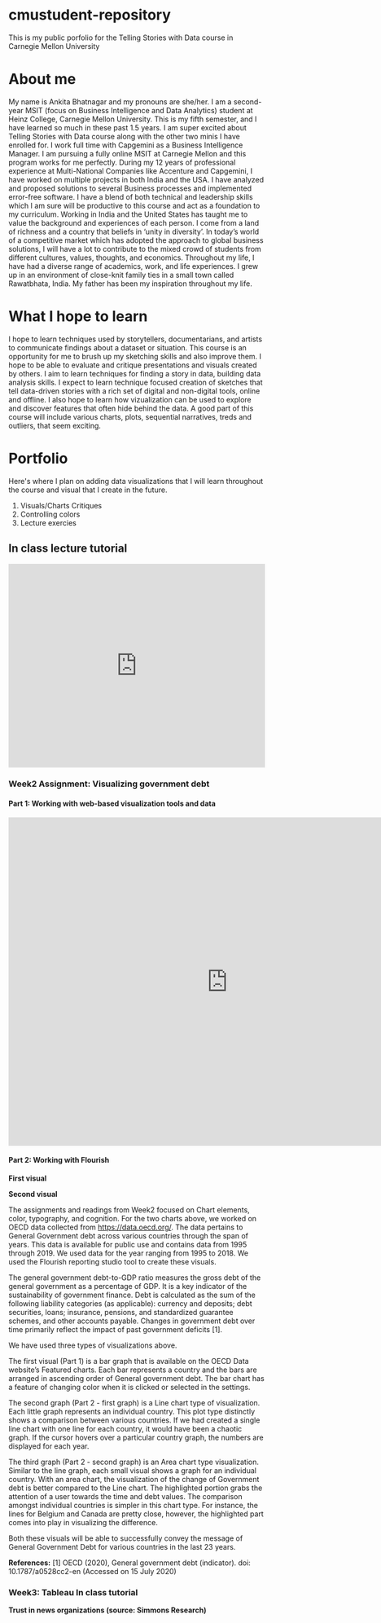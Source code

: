 # cmustudent-repository
This is my public porfolio for the Telling Stories with Data course in Carnegie Mellon University

# About me
My name is Ankita Bhatnagar and my pronouns are she/her. I am a second-year MSIT (focus on Business Intelligence and Data Analytics) student at Heinz College, Carnegie Mellon University. This is my fifth semester, and I have learned so much in these past 1.5 years. I am super excited about Telling Stories with Data course along with the other two minis I have enrolled for. I work full time with Capgemini as a Business Intelligence Manager. I am pursuing a fully online MSIT at Carnegie Mellon and this program works for me perfectly.
During my 12 years of professional experience at Multi-National Companies like Accenture and Capgemini, I have worked on multiple projects in both India and the USA. I have analyzed and proposed solutions to several Business processes and implemented error-free software. I have a blend of both technical and leadership skills which I am sure will be productive to this course and act as a foundation to my curriculum. Working in India and the United States has taught me to value the background and experiences of each person.
I come from a land of richness and a country that beliefs in ‘unity in diversity’. In today’s world of a competitive market which has adopted the approach to global business solutions, I will have a lot to contribute to the mixed crowd of students from different cultures, values, thoughts, and economics. Throughout my life, I have had a diverse range of academics, work, and life experiences. I grew up in an environment of close-knit family ties in a small town called Rawatbhata, India. My father has been my inspiration throughout my life.

# What I hope to learn
I hope to learn techniques used by storytellers, documentarians, and artists to communicate findings about a dataset or situation. This course is an opportunity for me to brush up my sketching skills and also improve them. I hope to be able to evaluate and critique presentations and visuals created by others. I aim to learn techniques for finding a story in data, building data analysis skills. I expect to learn technique focused creation of sketches that tell data-driven stories with a rich set of digital and non-digital tools, online and offline. I also hope to learn how vizualization can be used to explore and discover features that often hide behind the data. A good part of this course will include various charts, plots, sequential narratives, treds and outliers, that seem exciting. 

# Portfolio
Here's where I plan on adding data visualizations that I will learn throughout the course and visual that I create in the future.

1. Visuals/Charts Critiques
2. Controlling colors
3. Lecture exercies

## In class lecture tutorial

<iframe title="Brazil's..." aria-label="chart" id="datawrapper-chart-30a3q" src="https://datawrapper.dwcdn.net/30a3q/1/" scrolling="no" frameborder="0" style="width: 0; min-width: 100% !important; border: none;" height="400"></iframe><script type="text/javascript">!function(){"use strict";window.addEventListener("message",(function(a){if(void 0!==a.data["datawrapper-height"])for(var e in a.data["datawrapper-height"]){var t=document.getElementById("datawrapper-chart-"+e)||document.querySelector("iframe[src*='"+e+"']");t&&(t.style.height=a.data["datawrapper-height"][e]+"px")}}))}();
</script>


### Week2 Assignment: Visualizing government debt

#### Part 1: Working with web-based visualization tools and data

<iframe src="https://data.oecd.org/chart/61L1" width="860" height="645" style="border: 0" mozallowfullscreen="true" webkitallowfullscreen="true" allowfullscreen="true"><a href="https://data.oecd.org/chart/61L1" target="_blank">OECD Chart: General government debt, Total, % of GDP, Annual, 2019</a></iframe>

#### Part 2: Working with Flourish

**First visual**
<div class="flourish-embed flourish-chart" data-src="visualisation/3176641" data-url="https://flo.uri.sh/visualisation/3176641/embed"><script src="https://public.flourish.studio/resources/embed.js"></script></div>

**Second visual**
<div class="flourish-embed flourish-chart" data-src="visualisation/3177546" data-url="https://flo.uri.sh/visualisation/3177546/embed"><script src="https://public.flourish.studio/resources/embed.js"></script></div>

The assignments and readings from Week2 focused on Chart elements, color, typography, and cognition. For the two charts above, we worked on OECD data collected from https://data.oecd.org/. The data pertains to General Government debt across various countries through the span of years. This data is available for public use and contains data from 1995 through 2019. We used data for the year ranging from 1995 to 2018. We used the Flourish reporting studio tool to create these visuals.

The general government debt-to-GDP ratio measures the gross debt of the general government as a percentage of GDP. It is a key indicator of the sustainability of government finance. Debt is calculated as the sum of the following liability categories (as applicable): currency and deposits; debt securities, loans; insurance, pensions, and standardized guarantee schemes, and other accounts payable. Changes in government debt over time primarily reflect the impact of past government deficits [1].

We have used three types of visualizations above.

The first visual (Part 1) is a bar graph that is available on the OECD Data website’s Featured charts. Each bar represents a country and the bars are arranged in ascending order of General government debt. The bar chart has a feature of changing color when it is clicked or selected in the settings.

The second graph (Part 2 - first graph) is a Line chart type of visualization. Each little graph represents an individual country. This plot type distinctly shows a comparison between various countries. If we had created a single line chart with one line for each country, it would have been a chaotic graph. If the cursor hovers over a particular country graph, the numbers are displayed for each year.
 
The third graph (Part 2 - second graph) is an Area chart type visualization. Similar to the line graph, each small visual shows a graph for an individual country. With an area chart, the visualization of the change of Government debt is better compared to the Line chart. The highlighted portion grabs the attention of a user towards the time and debt values. The comparison amongst individual countries is simpler in this chart type. For instance, the lines for Belgium and Canada are pretty close, however, the highlighted part comes into play in visualizing the difference.

Both these visuals will be able to successfully convey the message of General Government Debt for various countries in the last 23 years.
 
**References:**
[1] OECD (2020), General government debt (indicator). doi: 10.1787/a0528cc2-en (Accessed on 15 July 2020)


### Week3: Tableau In class tutorial

**Trust in news organizations (source: Simmons Research)**

<script type='text/javascript' src='https://prod-useast-a.online.tableau.com/javascripts/api/viz_v1.js'></script><div class='tableauPlaceholder' style='width: 1442px; height: 846px;'><object class='tableauViz' width='1442' height='846' style='display:none;'><param name='host_url' value='https%3A%2F%2Fprod-useast-a.online.tableau.com%2F' /> <param name='embed_code_version' value='3' /> <param name='site_root' value='&#47;t&#47;ankitacmu' /><param name='name' value='Week3Inclassexercise&#47;TrustinnewsorganizationssourceSimmonsResearch-thirdvisual' /><param name='tabs' value='yes' /><param name='toolbar' value='yes' /><param name='showAppBanner' value='false' /></object></div>

